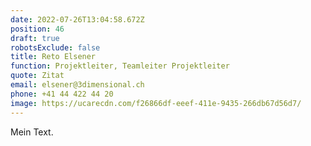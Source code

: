 ```yaml
---
date: 2022-07-26T13:04:58.672Z
position: 46
draft: true
robotsExclude: false
title: Reto Elsener
function: Projektleiter, Teamleiter Projektleiter
quote: Zitat
email: elsener@3dimensional.ch
phone: +41 44 422 44 20
image: https://ucarecdn.com/f26866df-eeef-411e-9435-266db67d56d7/
---
```

Mein Text.